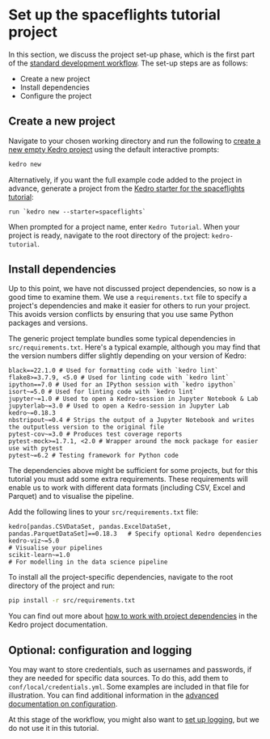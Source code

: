 # Set up the spaceflights tutorial project

In this section, we discuss the project set-up phase, which is the first part of the [standard development workflow](./spaceflights_tutorial.md#kedro-project-development-workflow). The set-up steps are as follows:

* Create a new project
* Install dependencies
* Configure the project

## Create a new project

Navigate to your chosen working directory and run the following to [create a new empty Kedro project](../get_started/new_project.md#create-a-new-project-interactively) using the default interactive prompts:

```bash
kedro new
```

Alternatively, if you want the full example code added to the project in advance, generate a project from the [Kedro starter for the spaceflights tutorial](https://github.com/kedro-org/kedro-starters/tree/main/spaceflights):

```
run `kedro new --starter=spaceflights`
```

When prompted for a project name, enter `Kedro Tutorial`. When your project is ready, navigate to the root directory of the project: `kedro-tutorial`.

## Install dependencies

Up to this point, we have not discussed project dependencies, so now is a good time to examine them. We use a `requirements.txt` file to specify a project's dependencies and make it easier for others to run your project. This avoids version conflicts by ensuring that you use same Python packages and versions.

The generic project template bundles some typical dependencies in `src/requirements.txt`. Here's a typical example, although you may find that the version numbers differ slightly depending on your version of Kedro:

```text
black==22.1.0 # Used for formatting code with `kedro lint`
flake8>=3.7.9, <5.0 # Used for linting code with `kedro lint`
ipython==7.0 # Used for an IPython session with `kedro ipython`
isort~=5.0 # Used for linting code with `kedro lint`
jupyter~=1.0 # Used to open a Kedro-session in Jupyter Notebook & Lab
jupyterlab~=3.0 # Used to open a Kedro-session in Jupyter Lab
kedro~=0.18.3
nbstripout~=0.4 # Strips the output of a Jupyter Notebook and writes the outputless version to the original file
pytest-cov~=3.0 # Produces test coverage reports
pytest-mock>=1.7.1, <2.0 # Wrapper around the mock package for easier use with pytest
pytest~=6.2 # Testing framework for Python code
```

The dependencies above might be sufficient for some projects, but for this tutorial you must add some extra requirements. These requirements will enable us to work with different data formats (including CSV, Excel and Parquet) and to visualise the pipeline.

Add the following lines to your `src/requirements.txt` file:

```text
kedro[pandas.CSVDataSet, pandas.ExcelDataSet, pandas.ParquetDataSet]==0.18.3   # Specify optional Kedro dependencies
kedro-viz~=5.0                                                                 # Visualise your pipelines
scikit-learn~=1.0                                                              # For modelling in the data science pipeline
```

To install all the project-specific dependencies, navigate to the root directory of the project and run:

```bash
pip install -r src/requirements.txt
```

You can find out more about [how to work with project dependencies](../kedro_project_setup/dependencies.md) in the Kedro project documentation.


## Optional: configuration and logging

You may want to store credentials, such as usernames and passwords, if they are needed for specific data sources. 
To do this, add them to `conf/local/credentials.yml`. Some examples are included in that file for illustration. You can find additional information in the [advanced documentation on configuration](../kedro_project_setup/configuration.md).

At this stage of the workflow, you might also want to [set up logging](../logging/logging.md), but we do not use it in this tutorial.
